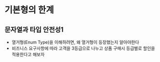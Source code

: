 # 기본형의 한계

## 문자열과 타입 안전성1
- 열거형(Enum Type)을 이해하려면, 왜 열거형이 등장했는지 알아야한다
- 비즈니스 요구사항에 따라 고객을 3등급으로 나누고 상품 구매시 등급별로 할인을 적용한다고 해보자
